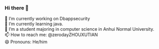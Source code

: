 ### Hi there 👋

<!--
**zerodayZHOUXUTIAN/zerodayZHOUXUTIAN** is a ✨ _special_ ✨ repository because its `README.md` (this file) appears on your GitHub profile.
-->

🔭 I’m currently working on Dbappsecurity  
🌱 I’m currently learning java.  
🤔 I’m a student majoring in computer science in Anhui Normal University.  
📫 How to reach me: @zerodayZHOUXUTIAN  
😄 Pronouns: He/him  

